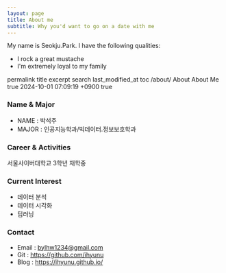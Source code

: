 ```yaml
---
layout: page
title: About me
subtitle: Why you'd want to go on a date with me
---
```


My name is Seokju.Park. I have the following qualities:

- I rock a great mustache
- I'm extremely loyal to my family




permalink	title	excerpt	search	last_modified_at	toc
/about/
About
About Me
true
2024-10-01 07:09:19 +0900
true

### Name & Major

* NAME : 박석주
* MAJOR : 인공지능학과/빅데이터.정보보호학과

### Career & Activities

서울사이버대학교 3학년 재학중
### Current Interest

* 데이터 분석
* 데이터 시각화
* 딥러닝

### Contact

* Email : bylhw1234@gmail.com
* Git : https://github.com/ihyunu
* Blog : https://ihyunu.github.io/

